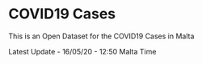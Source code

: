 # COVID19 Cases
This is an Open Dataset for the COVID19 Cases in Malta

Latest Update - 16/05/20 - 12:50 Malta Time
